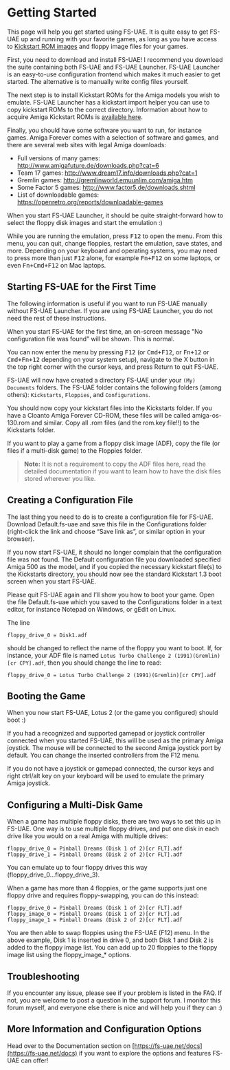 # Getting Started

This page will help you get started using FS-UAE. It is quite easy to get
FS-UAE up and running with your favorite games, as long as you have access
to [Kickstart ROM images](kickstarts.md) and floppy image files for your games.

First, you need to download and install FS-UAE! I recommend you download the
suite containing both FS-UAE and FS-UAE Launcher. FS-UAE Launcher is an
easy-to-use configuration frontend which makes it much easier to get started.
The alternative is to manually write config files yourself.

The next step is to install Kickstart ROMs for the Amiga models you wish
to emulate. FS-UAE Launcher has a kickstart import helper you can use to
copy kickstart ROMs to the correct directory. Information about how to
acquire Amiga Kickstart ROMs is [available here](kickstarts.md).

Finally, you should have some software you want to run, for instance games.
Amiga Forever comes with a selection of software and games, and there are
several web sites with legal Amiga downloads:

* Full versions of many games: http://www.amigafuture.de/downloads.php?cat=6
* Team 17 games: http://www.dream17.info/downloads.php?cat=1
* Gremlin games: http://gremlinworld.emuunlim.com/amiga.htm
* Some Factor 5 games: http://www.factor5.de/downloads.shtml
* List of downloadable games: https://openretro.org/reports/downloadable-games

When you start FS-UAE Launcher, it should be quite straight-forward how to
select the floppy disk images and start the emulation :)

While you are running the emulation, press <kbd>F12</kbd> to open the menu.
From this menu, you can quit, change floppies, restart the emulation,
save states, and more. Depending on your keyboard and operating systems,
you may need to press more than just <kbd>F12</kbd> alone, for example
<kbd>Fn+F12</kbd> on some laptops, or even <kbd>Fn+Cmd+F12</kbd> on Mac
laptops.

## Starting FS-UAE for the First Time

The following information is useful if you want to run FS-UAE manually
without FS-UAE Launcher. If you are using FS-UAE Launcher, you do not need
the rest of these instructions.

When you start FS-UAE for the first time, an on-screen message
"No configuration file was found" will be shown. This is normal.

You can now enter the menu by pressing <kbd>F12</kbd> (or <kbd>Cmd+F12</kbd>,
or <kbd>Fn+12</kbd> or <kbd>Cmd+Fn+12</kbd> depending on your system setup),
navigate to the X button in the top right corner with the cursor keys,
and press Return to quit FS-UAE.

FS-UAE will now have created a directory FS-UAE under your `(My) Documents`
folders. The FS-UAE folder contains the following folders (among others):
`Kickstarts`, `Floppies`, and `Configurations`.

You should now copy your kickstart files into the Kickstarts folder. If you
have a Cloanto Amiga Forever CD-ROM, these files will be called
amiga-os-130.rom and similar. Copy all .rom files (and the rom.key file!!)
to the Kickstarts folder.

If you want to play a game from a floppy disk image (ADF), copy the file
(or files if a multi-disk game) to the Floppies folder.

> **Note:** It is not a requirement to copy the ADF files here, read the
> detailed documentation if you want to learn how to have the disk files
> stored wherever you like.

## Creating a Configuration File

The last thing you need to do is to create a configuration file for FS-UAE.
Download Default.fs-uae and save this file in the Configurations folder
(right-click the link and choose “Save link as”, or similar option in your
browser).

If you now start FS-UAE, it should no longer complain that the configuration
file was not found. The Default configuration file you downloaded specified
Amiga 500 as the model, and if you copied the necessary kickstart file(s)
to the Kickstarts directory, you should now see the standard Kickstart 1.3
boot screen when you start FS-UAE.

Please quit FS-UAE again and I’ll show you how to boot your game.
Open the file Default.fs-uae which you saved to the Configurations folder
in a text editor, for instance Notepad on Windows, or gEdit on Linux.

The line

    floppy_drive_0 = Disk1.adf

should be changed to reflect the name of the floppy you want to boot.
If, for instance, your ADF file is named
`Lotus Turbo Challenge 2 (1991)(Gremlin)[cr CPY].adf`, then you should
change the line to read:

    floppy_drive_0 = Lotus Turbo Challenge 2 (1991)(Gremlin)[cr CPY].adf

## Booting the Game

When you now start FS-UAE, Lotus 2 (or the game you configured) should boot :)

If you had a recognized and supported gamepad or joystick controller
connected when you started FS-UAE, this will be used as the primary Amiga
joystick. The mouse will be connected to the second Amiga joystick port by
default. You can change the inserted controllers from the F12 menu.

If you do not have a joystick or gamepad connected, the cursor keys and
right ctrl/alt key on your keyboard will be used to emulate the primary
Amiga joystick.

## Configuring a Multi-Disk Game

When a game has multiple floppy disks, there are two ways to set this up in
FS-UAE. One way is to use multiple floppy drives, and put one disk in
each drive like you would on a real Amiga with multiple drives:

    floppy_drive_0 = Pinball Dreams (Disk 1 of 2)[cr FLT].adf
    floppy_drive_1 = Pinball Dreams (Disk 2 of 2)[cr FLT].adf

You can emulate up to four floppy drives this way
(floppy_drive_0...floppy_drive_3).

When a game has more than 4 floppies, or the game supports just one floppy
drive and requires floppy-swapping, you can do this instead:

    floppy_drive_0 = Pinball Dreams (Disk 1 of 2)[cr FLT].adf
    floppy_image_0 = Pinball Dreams (Disk 1 of 2)[cr FLT].ad
    floppy_image_1 = Pinball Dreams (Disk 2 of 2)[cr FLT].adf

You are then able to swap floppies using the FS-UAE (F12) menu. In the above
example, Disk 1 is inserted in drive 0, and both Disk 1 and Disk 2 is
added to the floppy image list. You can add up to 20 floppies to the floppy
image list using the floppy_image_* options.

## Troubleshooting

If you encounter any issue, please see if your problem is listed in the FAQ.
If not, you are welcome to post a question in the support forum. I monitor
this forum myself, and everyone else there is nice and will help you if they
can :)

## More Information and Configuration Options

Head over to the Documentation section on
[https://fs-uae.net/docs](https://fs-uae.net/docs) if you want to explore
the options and features FS-UAE can offer!
